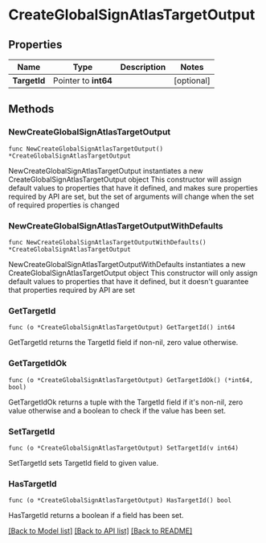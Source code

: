 # CreateGlobalSignAtlasTargetOutput

## Properties

Name | Type | Description | Notes
------------ | ------------- | ------------- | -------------
**TargetId** | Pointer to **int64** |  | [optional] 

## Methods

### NewCreateGlobalSignAtlasTargetOutput

`func NewCreateGlobalSignAtlasTargetOutput() *CreateGlobalSignAtlasTargetOutput`

NewCreateGlobalSignAtlasTargetOutput instantiates a new CreateGlobalSignAtlasTargetOutput object
This constructor will assign default values to properties that have it defined,
and makes sure properties required by API are set, but the set of arguments
will change when the set of required properties is changed

### NewCreateGlobalSignAtlasTargetOutputWithDefaults

`func NewCreateGlobalSignAtlasTargetOutputWithDefaults() *CreateGlobalSignAtlasTargetOutput`

NewCreateGlobalSignAtlasTargetOutputWithDefaults instantiates a new CreateGlobalSignAtlasTargetOutput object
This constructor will only assign default values to properties that have it defined,
but it doesn't guarantee that properties required by API are set

### GetTargetId

`func (o *CreateGlobalSignAtlasTargetOutput) GetTargetId() int64`

GetTargetId returns the TargetId field if non-nil, zero value otherwise.

### GetTargetIdOk

`func (o *CreateGlobalSignAtlasTargetOutput) GetTargetIdOk() (*int64, bool)`

GetTargetIdOk returns a tuple with the TargetId field if it's non-nil, zero value otherwise
and a boolean to check if the value has been set.

### SetTargetId

`func (o *CreateGlobalSignAtlasTargetOutput) SetTargetId(v int64)`

SetTargetId sets TargetId field to given value.

### HasTargetId

`func (o *CreateGlobalSignAtlasTargetOutput) HasTargetId() bool`

HasTargetId returns a boolean if a field has been set.


[[Back to Model list]](../README.md#documentation-for-models) [[Back to API list]](../README.md#documentation-for-api-endpoints) [[Back to README]](../README.md)


